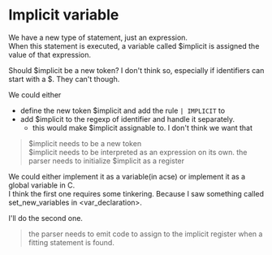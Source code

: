 # Implicit variable
We have a new type of statement, just an expression.  
When this statement is executed, a variable called $implicit is assigned the value of that expression.  

Should $implicit be a new token? I don't think so, especially if identifiers can start with a $. They can't though.

We could either
- define the new token $implicit and add the rule `| IMPLICIT` to <exp>
- add $implicit to the regexp of identifier and handle it separately.
  - this would make $implicit assignable to. I don't think we want that

> $implicit needs to be a new token  
> $implicit needs to be interpreted as an expression on its own.
> the parser needs to initialize $implicit as a register

We could either implement it as a variable(in acse) or implement it as a global variable in C.  
I think the first one requires some tinkering.  Because I saw something called set_new_variables in <var_declaration>.

I'll do the second one.
> the parser needs to emit code to assign to the implicit register when a fitting statement is found.
